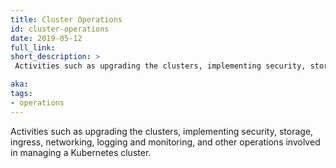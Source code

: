 ```yaml
---
title: Cluster Operations
id: cluster-operations
date: 2019-05-12
full_link:
short_description: >
 Activities such as upgrading the clusters, implementing security, storage, ingress, networking, logging and monitoring, and other operations involved in managing a Kubernetes cluster.

aka:
tags:
- operations
---
```

 Activities such as upgrading the clusters, implementing security, storage, ingress, networking, logging and monitoring, and other operations involved in managing a Kubernetes cluster.
